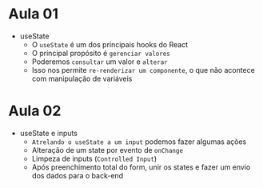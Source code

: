 # Aula 01

- useState
  - O `useState` é um dos principais hooks do React
  - O principal propósito é `gerenciar valores`
  - Poderemos `consultar` um valor e `alterar`
  - Isso nos permite `re-renderizar um componente`, o que não acontece com manipulação de variáveis

# Aula 02

- useState e inputs
  - `Atrelando o useState a um input` podemos fazer algumas ações
  - Alteração de um state por evento de `onChange`
  - Limpeza de inputs (`Controlled Input`)
  - Após preenchimento total do form, unir os states e fazer um envio dos dados para o back-end
